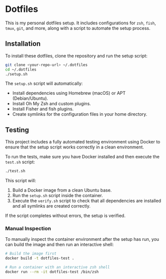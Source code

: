 # Dotfiles

This is my personal dotfiles setup. It includes configurations for `zsh`, `fish`, `tmux`, `git`, and more, along with a script to automate the setup process.

## Installation

To install these dotfiles, clone the repository and run the setup script:

```bash
git clone <your-repo-url> ~/.dotfiles
cd ~/.dotfiles
./setup.sh
```

The `setup.sh` script will automatically:
- Install dependencies using Homebrew (macOS) or APT (Debian/Ubuntu).
- Install Oh My Zsh and custom plugins.
- Install Fisher and fish plugins.
- Create symlinks for the configuration files in your home directory.

## Testing

This project includes a fully automated testing environment using Docker to ensure that the setup script works correctly in a clean environment.

To run the tests, make sure you have Docker installed and then execute the `test.sh` script:

```bash
./test.sh
```

This script will:
1.  Build a Docker image from a clean Ubuntu base.
2.  Run the `setup.sh` script inside the container.
3.  Execute the `verify.sh` script to check that all dependencies are installed and all symlinks are created correctly.

If the script completes without errors, the setup is verified.

### Manual Inspection

To manually inspect the container environment after the setup has run, you can build the image and then run an interactive shell:

```bash
# Build the image first
docker build -t dotfiles-test .

# Run a container with an interactive zsh shell
docker run --rm -it dotfiles-test /bin/zsh
```